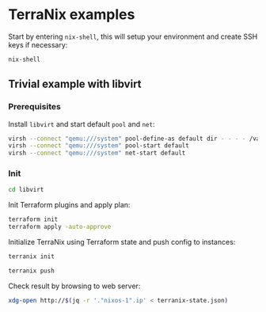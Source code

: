 # TerraNix examples

Start by entering `nix-shell`, this will setup your environment and create SSH
keys if necessary:

```sh
nix-shell
```

## Trivial example with libvirt

### Prerequisites

Install `libvirt` and start default `pool` and `net`:

```sh
virsh --connect "qemu:///system" pool-define-as default dir - - - - /var/lib/libvirt/images
virsh --connect "qemu:///system" pool-start default
virsh --connect "qemu:///system" net-start default
```

### Init

```sh
cd libvirt
```

Init Terraform plugins and apply plan:

```sh
terraform init
terraform apply -auto-approve
```

Initialize TerraNix using Terraform state and push config to instances:

```sh
terranix init
```

```sh
terranix push
```

Check result by browsing to web server:

```sh
xdg-open http://$(jq -r '."nixos-1".ip' < terranix-state.json)
```
